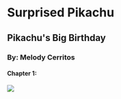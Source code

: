 # Surprised Pikachu
## Pikachu's Big Birthday
### By: Melody Cerritos

#### Chapter 1:

<img src="https://placebear.com/200" />
